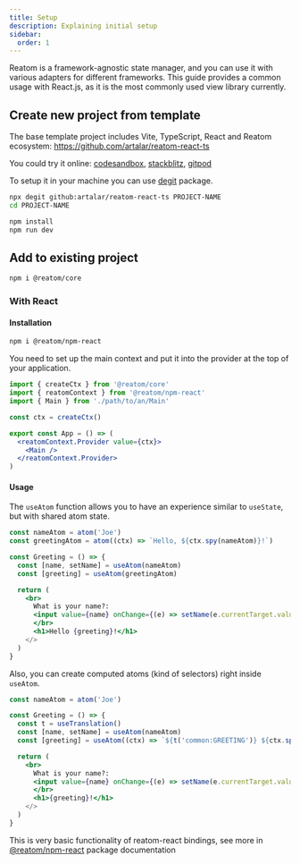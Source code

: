 ```yaml
---
title: Setup
description: Explaining initial setup
sidebar:
  order: 1
---
```


Reatom is a framework-agnostic state manager, and you can use it with various adapters for different frameworks. This guide provides a common usage with React.js, as it is the most commonly used view library currently.

## Create new project from template

The base template project includes Vite, TypeScript, React and Reatom ecosystem: https://github.com/artalar/reatom-react-ts

You could try it online: [codesandbox](https://codesandbox.io/p/sandbox/github/artalar/reatom-react-ts/tree/main), [stackblitz](https://githubblitz.com/artalar/reatom-react-ts), [gitpod](https://gitpod.io/#https://github.com/artalar/reatom-react-ts)

To setup it in your machine you can use [degit](https://github.com/Rich-Harris/degit) package.

```sh
npx degit github:artalar/reatom-react-ts PROJECT-NAME
cd PROJECT-NAME

npm install
npm run dev
```

## Add to existing project

```sh
npm i @reatom/core
```

### With React

#### Installation

```sh
npm i @reatom/npm-react
```

You need to set up the main context and put it into the provider at the top of your application.

```jsx
import { createCtx } from '@reatom/core'
import { reatomContext } from '@reatom/npm-react'
import { Main } from './path/to/an/Main'

const ctx = createCtx()

export const App = () => (
  <reatomContext.Provider value={ctx}>
    <Main />
  </reatomContext.Provider>
)
```

#### Usage

The `useAtom` function allows you to have an experience similar to `useState`, but with shared atom state.

```jsx
const nameAtom = atom('Joe')
const greetingAtom = atom((ctx) => `Hello, ${ctx.spy(nameAtom)}!`)

const Greeting = () => {
  const [name, setName] = useAtom(nameAtom)
  const [greeting] = useAtom(greetingAtom)

  return (
    <br>
      What is your name?:
      <input value={name} onChange={(e) => setName(e.currentTarget.value)} />
      </br>
      <h1>Hello {greeting}!</h1>
    </>
  )
}
```

Also, you can create computed atoms (kind of selectors) right inside `useAtom`.

```jsx
const nameAtom = atom('Joe')

const Greeting = () => {
  const t = useTranslation()
  const [name, setName] = useAtom(nameAtom)
  const [greeting] = useAtom((ctx) => `${t('common:GREETING')} ${ctx.spy(nameAtom)}!`, [t])

  return (
    <br>
      What is your name?:
      <input value={name} onChange={(e) => setName(e.currentTarget.value)} />
      </br>
      <h1>{greeting}!</h1>
    </>
  )
}
```

This is very basic functionality of reatom-react bindings, see more in [@reatom/npm-react](/package/npm-react/) package documentation

<!--
### With Solid

### With Vue
-->
